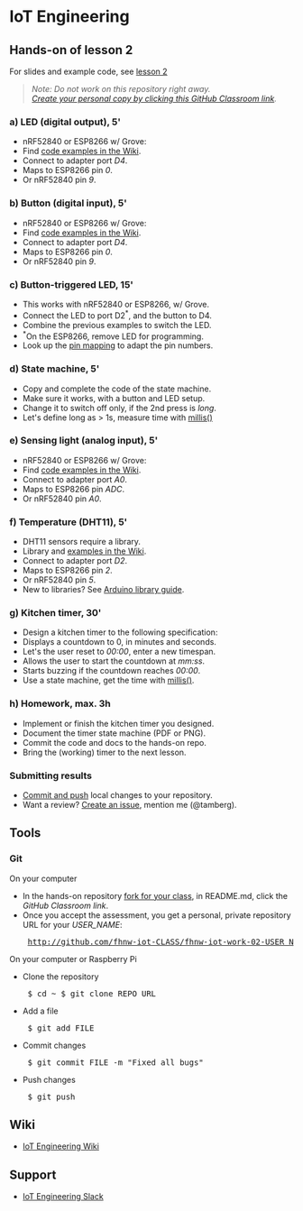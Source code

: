 # IoT Engineering
## Hands-on of lesson 2
For slides and example code, see [lesson 2](../../../fhnw-iot/blob/master/02/README.md)

> *Note: Do not work on this repository right away.*<br/>
> *[Create your personal copy by clicking this GitHub Classroom link](https://classroom.github.com/a/RyYmzNRT).*

### a) LED (digital output), 5'
* nRF52840 or ESP8266 w/ Grove:
* Find [code examples in the Wiki](https://github.com/tamberg/fhnw-iot/wiki/Grove-Actuators#led).
* Connect to adapter port _D4_.
* Maps to ESP8266 pin _0_.
* Or nRF52840 pin _9_.

### b) Button (digital input), 5'
* nRF52840 or ESP8266 w/ Grove:
* Find [code examples in the Wiki](https://github.com/tamberg/fhnw-iot/wiki/Grove-Sensors#button).
* Connect to adapter port _D4_.
* Maps to ESP8266 pin _0_.
* Or nRF52840 pin _9_.

### c) Button-triggered LED, 15'
* This works with nRF52840 or ESP8266, w/ Grove.
* Connect the LED to port D2<sup>*</sup>, and the button to D4.
* Combine the previous examples to switch the LED.
* <sup>*</sup>On the ESP8266, remove LED for programming.
* Look up the [pin mapping](https://github.com/tamberg/fhnw-iot/wiki/Grove-Adapters#mapping) to adapt the pin numbers.

### d) State machine, 5'
* Copy and complete the code of the state machine.
* Make sure it works, with a button and LED setup.
* Change it to switch off only, if the 2nd press is _long_.
* Let's define long as > 1s, measure time with [millis()](https://www.arduino.cc/reference/en/language/functions/time/millis/)

### e) Sensing light (analog input), 5'
* nRF52840 or ESP8266 w/ Grove:
* Find [code examples in the Wiki](https://github.com/tamberg/fhnw-iot/wiki/Grove-Sensors#light-sensor-v12).
* Connect to adapter port _A0_.
* Maps to ESP8266 pin _ADC_.
* Or nRF52840 pin _A0_.

### f) Temperature (DHT11), 5'
* DHT11 sensors require a library.
* Library and [examples in the Wiki](https://github.com/tamberg/fhnw-iot/wiki/Grove-Sensors#temperature--humidity-sensor).
* Connect to adapter port _D2_.
* Maps to ESP8266 pin _2_.
* Or nRF52840 pin _5_.
* New to libraries? See [Arduino library guide](https://www.arduino.cc/en/Guide/Libraries).

### g) Kitchen timer, 30'
* Design a kitchen timer to the following specification:
* Displays a countdown to 0, in minutes and seconds.
* Let's the user reset to _00:00_, enter a new timespan.
* Allows the user to start the countdown at _mm:ss_.
* Starts buzzing if the countdown reaches _00:00_.
* Use a state machine, get the time with [millis()](https://www.arduino.cc/reference/en/language/functions/time/millis/).

### h) Homework, max. 3h
* Implement or finish the kitchen timer you designed.
* Document the timer state machine (PDF or PNG).
* Commit the code and docs to the hands-on repo.
* Bring the (working) timer to the next lesson.

### Submitting results
* [Commit and push](#git) local changes to your repository.
* Want a review? [Create an issue](../../issues/new), mention me (@tamberg).

## Tools
### Git
On your computer
* In the hands-on repository [fork for your class](../../network/members), in README.md, click the _GitHub Classroom link_.
* Once you accept the assessment, you get a personal, private repository URL for your _USER_NAME_:<pre>
http://github.com/fhnw-iot-CLASS/fhnw-iot-work-02-USER_NAME</pre>

On your computer or Raspberry Pi
* Clone the repository<pre>
    $ cd ~
    $ git clone REPO_URL</pre>
* Add a file<pre>
    $ git add FILE</pre>
* Commit changes<pre>
    $ git commit FILE -m "Fixed all bugs"</pre>
* Push changes<pre>
    $ git push</pre>

## Wiki
- [IoT Engineering Wiki](https://github.com/tamberg/fhnw-iot/wiki)

## Support
- [IoT Engineering Slack](https://fhnw-iot.slack.com/)
